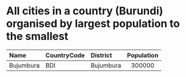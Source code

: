 # All cities in a country (Burundi) organised by largest population to the smallest

| Name | CountryCode | District | Population |
| :--- | :--- | :--- | :---: |
|Bujumbura|BDI|Bujumbura|300000|
